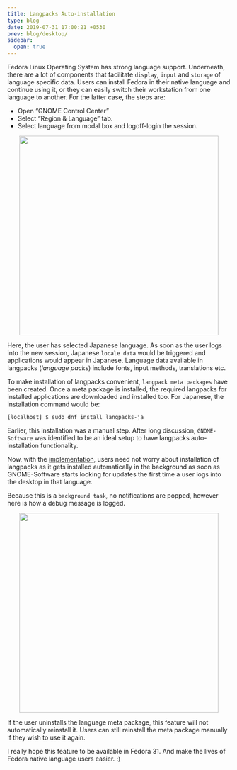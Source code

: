 ```yaml
---
title: Langpacks Auto-installation
type: blog
date: 2019-07-31 17:00:21 +0530
prev: blog/desktop/
sidebar:
  open: true
---
```


Fedora Linux Operating System has strong language support. Underneath, there are a lot of components that facilitate `display`, `input` and `storage` of language specific data. Users can install Fedora in their native language and continue using it, or they can easily switch their workstation from one language to another. For the latter case, the steps are:

* Open “GNOME Control Center”
* Select “Region & Language” tab.
* Select language from modal box and logoff-login the session.

<center>
    <img alt="" src="https://github.com/sdp5/sdp5.github.io/blob/source/source/images/autoinstall-langpacks/switch-lang.png?raw=true" width="450"/>
</center>

Here, the user has selected Japanese language. As soon as the user logs into the new session, Japanese `locale data` would be triggered and applications would appear in Japanese.  Language data available in langpacks (*language packs*) include fonts, input methods, translations etc.

To make installation of langpacks convenient, `langpack meta packages` have been created. Once a meta package is installed, the required langpacks for installed applications are downloaded and installed too. For Japanese, the installation command would be:

```
[localhost] $ sudo dnf install langpacks-ja
```

Earlier, this installation was a manual step. After long discussion, `GNOME-Software` was identified to be an ideal setup to have langpacks auto-installation functionality.

Now, with the [implementation](https://gitlab.gnome.org/GNOME/gnome-software/merge_requests/257), users need not worry about installation of langpacks as it gets installed automatically in the background as soon as GNOME-Software starts looking for updates the first time a user logs into the desktop in that language.

Because this is a `background task`, no notifications are popped, however here is how a debug message is logged.

<center>
    <img alt="" src="https://github.com/sdp5/sdp5.github.io/blob/source/source/images/autoinstall-langpacks/langpacks-ja.png?raw=true" width="450"/>
</center>

If the user uninstalls the language meta package, this feature will not automatically reinstall it. Users can still reinstall the meta package manually if they wish to use it again.

I really hope this feature to be available in Fedora 31. And make the lives of Fedora native language users easier. :)
